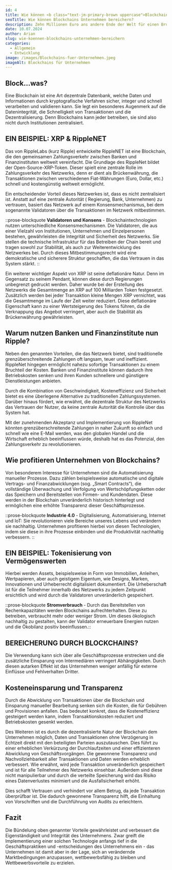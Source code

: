 ```yaml
---
id: 4
title: Wie können <b class="text-jm-primary-brown uppercase">Blockchains</b> Unternehmen bereichern?
seoTitle: Wie können Blockchains Unternehmen bereichern?
description: Zehn Millionen Euro ans andere Ende der Welt für einen Bruchteil eines Cents senden - und das mehrere tausendmal binnen weniger Sekunden? Blockchain-Technologien revolutionieren im Marschtempo sämtliche Wirtschaftssektoren. Doch was sind Blockchains? Wie genau verändert dies die Art und Weise zu wirtschaften und wie profitieren Unternehmen davon?
date: 10.07.2024
author: Arian
slug: wie-koennen-blockchains-unternehmen-bereichern
categories:
  - Allgemein
  - Entwicklung
image: /images/Blockchains-fuer-Unternehmen.jpeg
imageAlt: Blockchains für Unternehmen
---
```


## **Block…was?**

Eine Blockchain ist eine Art dezentrale Datenbank, welche Daten und Informationen durch kryptografische Verfahren
sicher, integer und schnell verarbeiten und validieren kann. Sie legt ein besonderes Augenmerk auf die Datenintegrität,
die Schnelligkeit von Transaktionen und die Dezentralisierung. Denn Blockchains kann jeder betreiben, sie sind also
nicht durch Institutionen zentralisiert.

## **EIN BEISPIEL: XRP & RippleNET**

Das von RippleLabs (kurz Ripple) entwickelte RippleNET ist eine Blockchain, die den gemeinsamen Zahlungsverkehr zwischen
Banken und Finanzinstituten weltweit vereinfacht. Die Grundlage des RippleNet bildet der Open-Source-XRP-Token. Dieser
spielt eine zentrale Rolle im Zahlungsverkehr des Netzwerks, denn er dient als Brückenwährung, die Transaktionen
zwischen verschiedenen Fiat-Währungen (Euro, Dollar, etc.) schnell und kostengünstig weltweit ermöglicht.

Ein entscheidender Vorteil dieses Netzwerkes ist, dass es nicht zentralisiert ist. Anstatt auf eine zentrale Autorität (
Regierung, Bank, Unternehmen) zu vertrauen, basiert das Netzwerk auf einem Konsensmechanismus, bei dem sogenannte
Validatoren über die Transaktionen im Netzwerk mitbestimmen.

::prose-blockquote
**Validatoren und Konsens** - Blockchaintechnologien nutzen unterschiedliche Konsensmechanismen. Die Validatoren, die
aus einer Vielzahl von Institutionen, Unternehmen und Einzelpersonen bestehen, gewährleisten die Integrität und
Sicherheit des Netzwerks. Sie stellen die technische Infrastruktur für das Betreiben der Chain bereit und tragen sowohl
zur Stabilität, als auch zur Weiterentwicklung des Netzwerkes bei. Durch dieses Mitbestimmungsrecht wird eine
demokratische und sicherere Struktur geschaffen, die das Vertrauen in das System stärkt.
::

Ein weiterer wichtiger Aspekt von XRP ist seine deflationäre Natur. Denn im Gegensatz zu seinem Pendant, können diese
durch Regierungen unbegrenzt gedruckt werden. Daher wurde bei der Erstellung des Netzwerks die Gesamtmenge an XRP auf
100 Milliarden Token festgesetzt. Zusätzlich werden bei jeder Transaktion kleine Mengen XRP vernichtet, was die
Gesamtmenge im Laufe der Zeit weiter reduziert. Diese deflationäre Eigenschaft kann zu einer Wertsteigerung des Tokens
führen, da die Verknappung das Angebot verringert, aber auch die Stabilität als Brückenwährung gewährleisten.

## **Warum nutzen Banken und Finanzinstitute nun Ripple?** 

Neben den genannten Vorteilen, die das Netzwerk bietet, sind traditionelle grenzüberschreitende Zahlungen oft langsam,
teuer und ineffizient. RippleNet hingegen ermöglicht nahezu sofortige Transaktionen zu einem Bruchteil der Kosten.
Banken und Finanzinstitute können dadurch ihre Betriebskosten senken und ihren Kunden schnellere und günstigere
Dienstleistungen anbieten.

Durch die Kombination von Geschwindigkeit, Kosteneffizienz und Sicherheit bietet es eine überlegene Alternative zu
traditionellen Zahlungssystemen. Darüber hinaus fördert, wie erwähnt, die dezentrale Struktur des Netzwerks das
Vertrauen der Nutzer, da keine zentrale Autorität die Kontrolle über das System hat.

Mit der zunehmenden Akzeptanz und Implementierung von RippleNet könnten grenzüberschreitende Zahlungen in naher Zukunft
so einfach und schnell wie eine E-Mail werden, was den globalen Handel und die Wirtschaft erheblich beeinflussen würde,
deshalb hat es das Potenzial, den Zahlungsverkehr zu revolutionieren.

## **Wie profitieren Unternehmen von Blockchains?**

Von besonderem Interesse für Unternehmen sind die Automatisierung manueller Prozesse. Dazu zählen beispielsweise
automatische und digitale Vertrags- und Finanzabwicklungen (sog. „Smart Contracts“), die vollständige Überwachung und
Verfolgung von Wertschöpfungsketten oder das Speichern und Bereitstellen von Firmen- und Kundendaten. Diese werden in
der Blockchain unveränderlich historisch hinterlegt und ermöglichen eine erhöhte Transparenz dieser Geschäftsprozesse.

::prose-blockquote
**Industrie 4.0** - Digitalisierung, Automatisierung, Internet und IoT: Sie revolutionieren viele Bereiche unseres
Lebens und verändern sie nachhaltig. Unternehmen profitieren hierbei von diesen Technologien, indem sie diese in ihre
Prozesse einbinden und die Produktivität nachhaltig verbessern.
::

## **EIN BEISPIEL: Tokenisierung von Vermögenswerten**

Hierbei werden Assets, beispielsweise in Form von Immobilien, Anleihen, Wertpapieren, aber auch geistigem Eigentum, wie
Designs, Marken, Innovationen und Urheberrecht digitalisiert dokumentiert. Die Urheberschaft ist für die Teilnehmer
innerhalb des Netzwerks zu jedem Zeitpunkt ersichtlich und wird durch die Validatoren unveränderlich gespeichert.

::prose-blockquote
**Stromverbrauch** - Durch das Bereitstellen von Rechenkapazitäten werden Blockchains aufrechterhalten. Diese zu
betreiben, verbraucht mehr oder weniger Strom. Um dieses ökologisch nachhaltig zu gestalten, kann der Validator
erneuerbare Energien nutzen und die Ökobilanz positiv beeinflussen.::

## **BEREICHERUNG DURCH BLOCKCHAINS?**

Die Verwendung kann sich über alle Geschäftsprozesse erstrecken und die zusätzliche Einsparung von Intermediären
verringert Abhängigkeiten. Durch diesen autarken Effekt ist das Unternehmen weniger anfällig für externe Einflüsse und
Fehlverhalten Dritter.

## **Kosteneinsparung und Transparenz**

Durch die Abwicklung von Transaktionen über die Blockchain und Einsparung manueller Bearbeitung senken sich die Kosten,
die für Gebühren und Provisionen anfallen. Das bedeutet konkret, dass die Kosteneffizienz gesteigert werden kann, indem
Transaktionskosten reduziert und Betriebskosten gesenkt werden.

Des Weiteren ist es durch die dezentralisierte Natur der Blockchain dem Unternehmen möglich, Daten und Transaktionen
ohne Verzögerung in Echtzeit direkt mit den beteiligten Parteien auszutauschen. Dies führt zu einer erheblichen
Verkürzung der Durchlaufzeiten und einer effizienteren Abwicklung von Geschäftsvorgängen. Die gewonnene Transparenz und
Nachvollziehbarkeit aller Transaktionen und Daten werden erheblich verbessert. Wie erwähnt, wird jede Transaktion
unveränderlich gespeichert und ist für alle Teilnehmer des Netzwerks einsehbar. Außerdem sind diese nicht manipulierbar
und durch die verteilte Speicherung wird das Risiko eines Datenverlustes minimiert und die Ausfallsicherheit erhöht.

Dies schafft Vertrauen und verhindert vor allem Betrug, da jede Transaktion überprüfbar ist. Die dadurch gewonnene
Transparenz hilft, die Einhaltung von Vorschriften und die Durchführung von Audits zu erleichtern.

## **Fazit**

Die Bündelung oben genannter Vorteile gewährleistet und verbessert die Eigenständigkeit und Integrität des Unternehmens.
Zwar greift die Implementierung einer solchen Technologie anfangs tief in die Geschäftspraktiken und -entscheidungen des
Unternehmens ein - das Unternehmen ist damit aber in der Lage, sich an verändernde Marktbedingungen anzupassen,
wettbewerbsfähig zu bleiben und Wettbewerbsvorteile zu erzielen.
